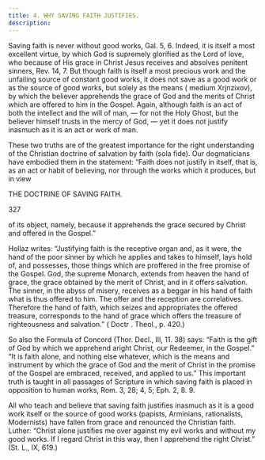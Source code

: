 ```yaml
---
title: 4. WHY SAVING FAITH JUSTIFIES.
description: 
---
```


Saving faith is never without good works, Gal. 5, 6. Indeed, it is itself a most excellent virtue, by which God is supremely glorified as the Lord of love, who because of His grace in Christ Jesus receives and absolves penitent sinners, Rev. 14, 7. But though faith is itself a most precious work and the unfailing source of constant good works, it does not save as a good work or as the source of good works, but solely as the means ( medium Xrjnzixov), by which the believer apprehends the grace of God and the merits of Christ which are offered to him in the Gospel. Again, although faith is an act of both the intellect and the will of man, — for not the Holy Ghost, but the believer himself trusts in the mercy of God, — yet it does not justify inasmuch as it is an act or work of man. 

These two truths are of the greatest importance for the right understanding of the Christian doctrine of salvation by faith (sola fide). Our dogmaticians have embodied them in the statement: “Faith does not justify in itself, that is, as an act or habit of believing, nor through the works which it produces, but in view 



THE DOCTRINE OF SAVING FAITH. 


327 


of its object, namely, because it apprehends the grace secured by Christ and offered in the Gospel.” 

Hollaz writes: “Justifying faith is the receptive organ and, as it were, the hand of the poor sinner by which he applies and takes to himself, lays hold of, and possesses, those things which are proffered in the free promise of the Gospel. God, the supreme Monarch, extends from heaven the hand of grace, the grace obtained by the merit of Christ, and in it offers salvation. The sinner, in the abyss of misery, receives as a beggar in his hand of faith what is thus offered to him. The offer and the reception are correlatives. Therefore the hand of faith, which seizes and appropriates the offered treasure, corresponds to the hand of grace which offers the treasure of righteousness and salvation.” ( Doctr . Theol., p. 420.) 

So also the Formula of Concord (Thor. Decl., Ill, 11. 38) says: “Faith is the gift of God by which we apprehend aright Christ, our Redeemer, in the Gospel.” “It is faith alone, and nothing else whatever, which is the means and instrument by which the grace of God and the merit of Christ in the promise of the Gospel are embraced, received, and applied to us.” This important truth is taught in all passages of Scripture in which saving faith is placed in opposition to human works, Rom. 3, 28; 4, 5; Eph. 2, 8. 9. 

All who teach and believe that saving faith justifies inasmuch as it is a good work itself or the source of good works (papists, Arminians, rationalists, Modernists) have fallen from grace and renounced the Christian faith. Luther: “Christ alone justifies me over against my evil works and without my good works. If I regard Christ in this way, then I apprehend the right Christ.” (St. L., IX, 619.) 
